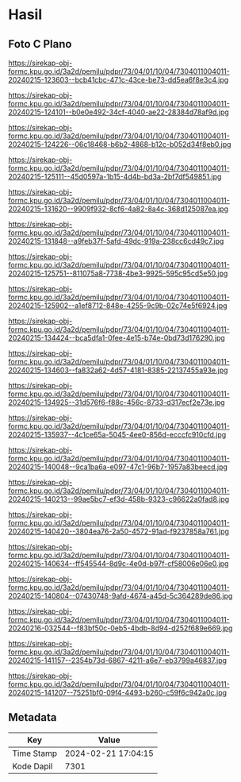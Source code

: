 # Hasil

## Foto C Plano

https://sirekap-obj-formc.kpu.go.id/3a2d/pemilu/pdpr/73/04/01/10/04/7304011004011-20240215-123603--bcb41cbc-471c-43ce-be73-dd5ea6f8e3c4.jpg

https://sirekap-obj-formc.kpu.go.id/3a2d/pemilu/pdpr/73/04/01/10/04/7304011004011-20240215-124101--b0e0e492-34cf-4040-ae22-28384d78af9d.jpg

https://sirekap-obj-formc.kpu.go.id/3a2d/pemilu/pdpr/73/04/01/10/04/7304011004011-20240215-124226--06c18468-b6b2-4868-b12c-b052d34f8eb0.jpg

https://sirekap-obj-formc.kpu.go.id/3a2d/pemilu/pdpr/73/04/01/10/04/7304011004011-20240215-125111--45d0597a-1b15-4d4b-bd3a-2bf7df549851.jpg

https://sirekap-obj-formc.kpu.go.id/3a2d/pemilu/pdpr/73/04/01/10/04/7304011004011-20240215-131620--9909f932-8cf6-4a82-8a4c-368d125087ea.jpg

https://sirekap-obj-formc.kpu.go.id/3a2d/pemilu/pdpr/73/04/01/10/04/7304011004011-20240215-131848--a9feb37f-5afd-49dc-919a-238cc6cd49c7.jpg

https://sirekap-obj-formc.kpu.go.id/3a2d/pemilu/pdpr/73/04/01/10/04/7304011004011-20240215-125751--811075a8-7738-4be3-9925-595c95cd5e50.jpg

https://sirekap-obj-formc.kpu.go.id/3a2d/pemilu/pdpr/73/04/01/10/04/7304011004011-20240215-125902--a1ef8712-848e-4255-9c9b-02c74e5f6924.jpg

https://sirekap-obj-formc.kpu.go.id/3a2d/pemilu/pdpr/73/04/01/10/04/7304011004011-20240215-134424--bca5dfa1-0fee-4e15-b74e-0bd73d176290.jpg

https://sirekap-obj-formc.kpu.go.id/3a2d/pemilu/pdpr/73/04/01/10/04/7304011004011-20240215-134603--fa832a62-4d57-4181-8385-22137455a93e.jpg

https://sirekap-obj-formc.kpu.go.id/3a2d/pemilu/pdpr/73/04/01/10/04/7304011004011-20240215-134925--31d576f6-f88c-456c-8733-d317ecf2e73e.jpg

https://sirekap-obj-formc.kpu.go.id/3a2d/pemilu/pdpr/73/04/01/10/04/7304011004011-20240215-135937--4c1ce65a-5045-4ee0-856d-ecccfc910cfd.jpg

https://sirekap-obj-formc.kpu.go.id/3a2d/pemilu/pdpr/73/04/01/10/04/7304011004011-20240215-140048--9ca1ba6a-e097-47c1-96b7-1957a83beecd.jpg

https://sirekap-obj-formc.kpu.go.id/3a2d/pemilu/pdpr/73/04/01/10/04/7304011004011-20240215-140213--99ae5bc7-ef3d-458b-9323-c96622a0fad8.jpg

https://sirekap-obj-formc.kpu.go.id/3a2d/pemilu/pdpr/73/04/01/10/04/7304011004011-20240215-140420--3804ea76-2a50-4572-91ad-f9237858a761.jpg

https://sirekap-obj-formc.kpu.go.id/3a2d/pemilu/pdpr/73/04/01/10/04/7304011004011-20240215-140634--ff545544-8d9c-4e0d-b97f-cf58006e06e0.jpg

https://sirekap-obj-formc.kpu.go.id/3a2d/pemilu/pdpr/73/04/01/10/04/7304011004011-20240215-140804--07430748-9afd-4674-a45d-5c364289de86.jpg

https://sirekap-obj-formc.kpu.go.id/3a2d/pemilu/pdpr/73/04/01/10/04/7304011004011-20240216-032544--f83bf50c-0eb5-4bdb-8d94-d252f689e669.jpg

https://sirekap-obj-formc.kpu.go.id/3a2d/pemilu/pdpr/73/04/01/10/04/7304011004011-20240215-141157--2354b73d-6867-4211-a6e7-eb3799a46837.jpg

https://sirekap-obj-formc.kpu.go.id/3a2d/pemilu/pdpr/73/04/01/10/04/7304011004011-20240215-141207--75251bf0-09f4-4493-b260-c59f6c942a0c.jpg


## Metadata

| Key        | Value               |
| ---------- | ------------------- |
| Time Stamp | 2024-02-21 17:04:15 |
| Kode Dapil | 7301                |



